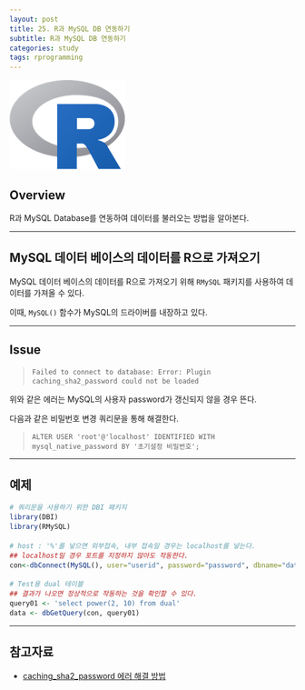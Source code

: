```yaml
---
layout: post
title: 25. R과 MySQL DB 연동하기
subtitle: R과 MySQL DB 연동하기
categories: study
tags: rprogramming
---
```


![r](/assets/img/logo/r-logo.png)

## Overview

R과 MySQL Database를 연동하여 데이터를 불러오는 방법을 알아본다.

*** 

## MySQL 데이터 베이스의 데이터를 R으로 가져오기

MySQL 데이터 베이스의 데이터를 R으로 가져오기 위해 `RMySQL` 패키지를 사용하여 데이터를 가져올 수 있다.

이때, `MySQL()` 함수가 MySQL의 드라이버를 내장하고 있다.

***

## Issue

> ```
> Failed to connect to database: Error: Plugin caching_sha2_password could not be loaded
> ```

위와 같은 에러는 MySQL의 사용자 password가 갱신되지 않을 경우 뜬다.

다음과 같은 비밀번호 변경 쿼리문을 통해 해결한다.

> ```
> ALTER USER 'root'@'localhost' IDENTIFIED WITH mysql_native_password BY '초기설정 비밀번호';
> ```

***

## 예제

```R
# 쿼리문을 사용하기 위한 DBI 패키지
library(DBI)
library(RMySQL)

# host : '%'를 넣으면 외부접속, 내부 접속일 경우는 localhost를 넣는다.
## localhost일 경우 포트를 지정하지 않아도 작동한다.
con<-dbConnect(MySQL(), user="userid", password="password", dbname="databasename",host="localhost")

# Test용 dual 테이블
## 결과가 나오면 정상적으로 작동하는 것을 확인할 수 있다.
query01 <- 'select power(2, 10) from dual'
data <- dbGetQuery(con, query01)
```

***

## 참고자료

- [caching_sha2_password 에러 해결 방법](https://swtpumpkin.github.io/backend/mysql/mysqlCachingSha2PasswordError/)